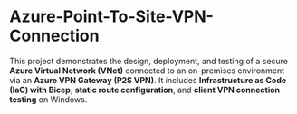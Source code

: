 # Azure-Point-To-Site-VPN-Connection
This project demonstrates the design, deployment, and testing of a secure **Azure Virtual Network (VNet)** connected to an on-premises environment via an **Azure VPN Gateway (P2S VPN)**.   It includes **Infrastructure as Code (IaC) with Bicep**, **static route configuration**, and **client VPN connection testing** on Windows.
